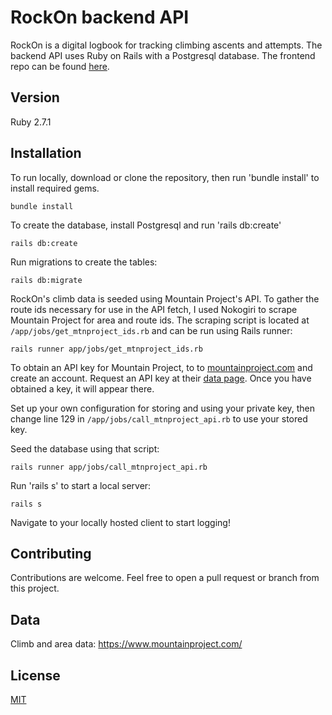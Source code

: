 # RockOn backend API

RockOn is a digital logbook for tracking climbing ascents and attempts. The backend API uses Ruby on Rails with a Postgresql database. The frontend repo can be found [here](https://github.com/dianakw8591/rockon-client).

## Version

Ruby 2.7.1

## Installation

  To run locally, download or clone the repository, then run 'bundle install' to install required gems.
  ```
  bundle install
  ```
  To create the database, install Postgresql and run 'rails db:create'
  ```
  rails db:create
  ```
  Run migrations to create the tables:
  ```
  rails db:migrate
  ```
  RockOn's climb data is seeded using Mountain Project's API. To gather the route ids necessary for use in the API fetch, I used Nokogiri to scrape Mountain Project for area and route ids. The scraping script is located at `/app/jobs/get_mtnproject_ids.rb` and can be run using Rails runner:
  ```
  rails runner app/jobs/get_mtnproject_ids.rb
  ```
  To obtain an API key for Mountain Project, to to [mountainproject.com](https://www.mountainproject.com/) and create an account. Request an API key at their [data page](https://www.mountainproject.com/data). Once you have obtained a key, it will appear there.

  Set up your own configuration for storing and using your private key, then change line 129 in `/app/jobs/call_mtnproject_api.rb` to use your stored key.

  Seed the database using that script:
  ```
  rails runner app/jobs/call_mtnproject_api.rb
  ```
  Run 'rails s' to start a local server:
  ```
  rails s
  ```
  Navigate to your locally hosted client to start logging!

## Contributing

Contributions are welcome. Feel free to open a pull request or branch from this project.

## Data

Climb and area data: https://www.mountainproject.com/

## License

[MIT](https://choosealicense.com/licenses/mit/)


